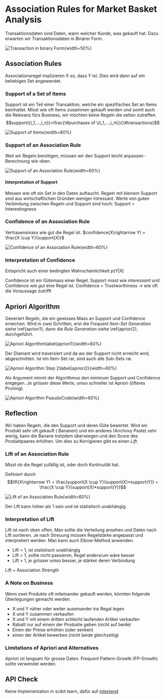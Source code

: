 # Association Rules for Market Basket Analysis

Transaktionsdaten sind Daten, wann welcher Kunde, was gekauft hat. Dazu erwarten wir
Transaktionsdaten in Binärer Form.

![Transaction in binary Form](images/transactiontable.png){width=50%}

## Association Rules

Associationsregel implizieren X so, dass Y ist. Dies wird dann auf ein beliebiges Set angewendet.

### Support of a Set of Items

Support ist ein Teil einer Transaktion, welche ein spezifisches Set an Items beinhaltet. Misst wie
oft Items zusammen gekauft werden und somit auch die Relevanz fürs Business, wir möchten keine
Regeln die selten zutreffen. $$support({i_1,...,i_n})=\frac{\#purchases of
\{i_1,...,i_n\}}{\#transactions}$$

![Support of Items](images/support.png){width=60%}

### Support of an Association Rule

Weil wir Regeln benötigen, müssen wir den Support leicht anpassen - Berechnung wie oben.

![Support of an Association Rule](images/supportofar.png){width=60%}

#### Interpretation of Support

Messen wie oft ein Set in den Daten auftaucht. Regeln mit kleinem Support sind aus wirtschaftlichen
Gründen weniger intressant. Werte von guten Verbindung zwischen Regeln und Support sind hoch:
Support = Interestingness

### Confidence of an Association Rule

Vertrauensmass wie gut die Regel ist. $confidence(X\rightarrow Y) = \frac{X \cup Y}{support(X)}$

![Confidence of an Association Rule](images/confidence.png){width=60%}

### Interpretation of Confidence

Entspricht auch einer bedingten Wahrscheinlichkeit $p(Y|X)$

Confidence ist ein Gütemass einer Regel. Support misst wie *interessant* und Confidence wie *gut*
eine Regel ist. Confidence = Trustworthiness $\rightarrow$ wie oft die Voraussage zutrifft

## Apriori Algorithm

Generiert Regeln, die ein gewisses Mass an Support und Confidence erreichen. Wird in zwei Schritten,
erst die *Frequent Item-Set Generation* siehe \ref{apriori1}, dann die *Rule Generation* siehe
\ref{apriori2}, durchgeführt.

![Apriori Algorithm\label{apriori1}](images/apriori1.png){width=60%}

Der Diamant wird traversiert und da wo der Support nicht erreicht wird, abgeschnitten. Ist ein
Item-Set rar, sind auch alle Sub-Sets rar.

![Apriori Algorithm Step 2\label{apriori2}](images/apriori2.png){width=60%}

Als Argument nimmt der Algorithmus den minimum Support und Confidence entgegen. Je grösser diese
Werte, umso schneller ist Apriori (öfteres Pruning).

![Apriori Algorithm PseudoCode](images/aprioripseudo.png){width=60%}

## Reflection

Wir haben Regeln, die den Support und deren Güte bewertet. Wird ein Produkt sehr oft gekauft (
Bananen) und ein anderes (Anchovy Paste) sehr wenig, kann die Banane trotzdem überwiegen und den
Score des Produktpaares erhöhen. Um dies zu Korrigieren gibt es einen *Lift*.

### Lift of an Association Rule

Misst ob die Regel zufällig ist, oder doch Kontinuität hat.

Definiert durch $$lift(X\rightarrow Y) = \frac{support(X \cup Y}{support(X)*support(Y)} = \frac{X
\cup Y}{support(X)*support(Y)}$$

![Lift of an Association Rule](images/lift.png){width=60%}

Der Lift kann höher als 1 sein und ist statistisch unabhängig.

### Interpretation of Lift

Lift ist nach oben offen. Man sollte die Verteilung ansehen und Daten nach Lift sortieren. Je nach
Streuung müssen Regelstärke angepasst und interpretiert werden. Man kann auch Elbow-Method anwenden.

* Lift = 1, ist statistisch unabhängig
* Lift < 1, sollte nicht passieren, Regel andersrum wäre besser
* Lift > 1, je grösser umso besser, je stärker deren Verbindung

Lift = Association Strength

### A Note on Business

Wenn zwei Produkte oft miteinander gekauft werden, könnten folgende Überlegungen gemacht werden.

* X und Y näher oder weiter auseinander ins Regal legen
* X und Y zusammen verkaufen
* X und Y mit einem dritten schlecht laufenden Artikel verkaufen
* Rabatt nur auf einem der Produkte geben (nicht auf beide)
* Einen der Preise erhöhen (oder senken)
* einen der Artikel bewerben (nicht beide gleichzeitig)

### Limitations of Apriori and Alternatives

Apriori ist langsam für grosse Daten. Frequent Pattern-Growth (FP-Growth) sollte verwendet werden.

## API Check

Keine Implementation in scikit learn, dafür auf [mlextend](http://rasbt.github.io/mlxtend/)
